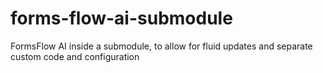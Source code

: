 # forms-flow-ai-submodule
FormsFlow AI inside a submodule, to allow for fluid updates and separate custom code and configuration
